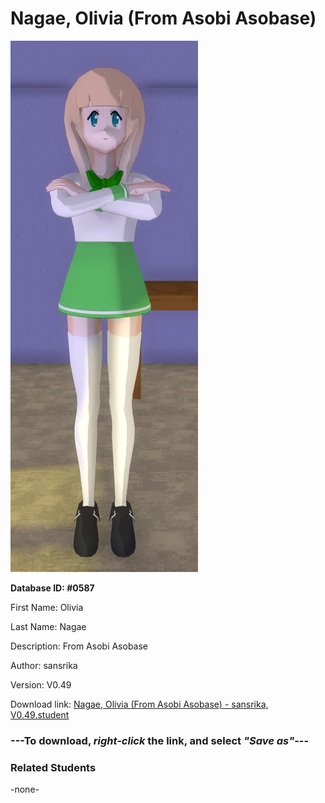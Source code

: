 # Nagae, Olivia (From Asobi Asobase)

<img src="../../Files/Images/Nagae, Olivia (From Asobi Asobase).png" title="Nagae, Olivia (From Asobi Asobase) - sansrika, V0.49">

**Database ID: #0587**

First Name: Olivia

Last Name: Nagae

Description: From Asobi Asobase

Author: sansrika

Version: V0.49

Download link: <a href="https://raw.githubusercontent.com/Arbiter1223/Daigaku-Gurashi-Custom-Students/master/Files/Student%20Files/Nagae%2C%20Olivia%20(From%20Asobi%20Asobase)%20-%20sansrika%2C%20V0.49.student">Nagae, Olivia (From Asobi Asobase) - sansrika, V0.49.student</a>

### ---**To download, _right-click_ the link, and select _"Save as"_**---

### Related Students

-none-
